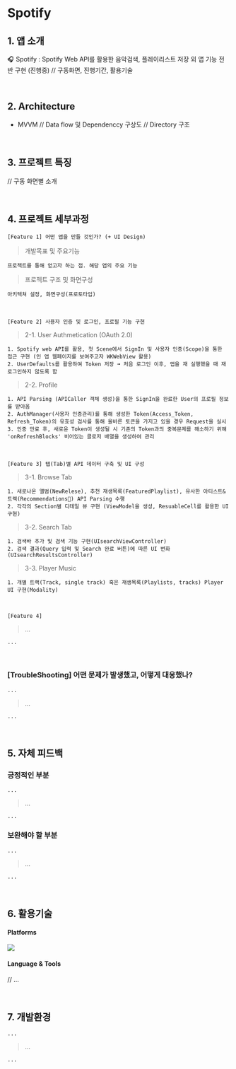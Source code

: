 # Spotify

## 1. 앱 소개
🎧 Spotify : Spotify Web API를 활용한 음악검색, 플레이리스트 저장 외 앱 기능 전반 구현 (진행중)
// 구동화면, 진행기간, 활용기술

<br>

## 2. Architecture
- MVVM
// Data flow 및 Dependenccy 구상도
// Directory 구조

<br>

## 3. 프로젝트 특징
// 구동 화면별 소개


<br>

## 4. 프로젝트 세부과정

` [Feature 1] 어떤 앱을 만들 것인가? (+ UI Design) `
> 개발목표 및 주요기능
```
프로젝트를 통해 얻고자 하는 점. 해당 앱의 주요 기능
```

> 프로젝트 구조 및 화면구성
```
아키텍쳐 설정, 화면구성(프로토타입)
```

<br> 

`[Feature 2] 사용자 인증 및 로그인, 프로필 기능 구현`
> 2-1. User Authmetication (OAuth 2.0)
```
1. Spotify web API를 활용, 첫 Scene에서 SignIn 및 사용자 인증(Scope)을 통한 접근 구현 (인 앱 웹페이지를 보여주고자 WKWebView 활용)
2. UserDefaults를 활용하여 Token 저장 ➟ 처음 로그인 이후, 앱을 재 실행했을 때 재 로그인하지 않도록 함
```

> 2-2. Profile
```
1. API Parsing (APICaller 객체 생성)을 통한 SignIn을 완료한 User의 프로필 정보를 받아옴
2. AuthManager(사용자 인증관리)를 통해 생성한 Token(Access_Token, Refresh_Token)의 유효성 검사를 통해 올바른 토큰을 가지고 있을 경우 Request을 실시
3. 인증 만료 후, 새로운 Token이 생성될 시 기존의 Token과의 중복문제를 해소하기 위해 'onRefreshBlocks' 비어있는 클로저 배열을 생성하여 관리
```

<br> 

`[Feature 3] 탭(Tab)별 API 데이터 구축 및 UI 구성`
> 3-1. Browse Tab
```
1. 새로나온 앨범(NewRelese), 추천 재생목록(FeaturedPlaylist), 유사한 아티스트&트랙(Recommendations) API Parsing 수행
2. 각각의 Section별 디테일 뷰 구현 (ViewModel을 생성, ResuableCell를 활용한 UI 구현)
```

> 3-2. Search Tab
```
1. 검색바 추가 및 검색 기능 구현(UIsearchViewController)
2. 검색 결과(Query 입력 및 Search 완료 버튼)에 따른 UI 변화 (UIsearchResultsController)
```

> 3-3. Player Music
```
1. 개별 트랙(Track, single track) 혹은 재생목록(Playlists, tracks) Player UI 구현(Modality)
```

<br> 

` [Feature 4] `

> ...
```
...
```

<br> 

### [TroubleShooting] 어떤 문제가 발생했고, 어떻게 대응했나?
` ... `
> ...
```
...
```


<br>

## 5. 자체 피드백 

### 긍정적인 부분
` ... `
> ...
```
...
```

### 보완해야 할 부분
` ... `
> ...
```
...
```

<br>

## 6. 활용기술

#### Platforms

<img src="https://img.shields.io/badge/iOS-5A29E4?style=flat&logo=iOS&logoColor=white"/>  
    
#### Language & Tools

// ...

<br>

## 7. 개발환경

` ... `
> ...
```
...
```


